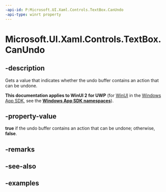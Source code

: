 ```yaml
---
-api-id: P:Microsoft.UI.Xaml.Controls.TextBox.CanUndo
-api-type: winrt property
---
```


<!-- Property syntax.
public bool CanUndo { get; }
-->

# Microsoft.UI.Xaml.Controls.TextBox.CanUndo

## -description

Gets a value that indicates whether the undo buffer contains an action that can be undone.

**This documentation applies to WinUI 2 for UWP** (for [WinUI](/windows/apps/winui/winui3/) in the [Windows App SDK](/windows/apps/windows-app-sdk/), see the **[Windows App SDK namespaces](/windows/windows-app-sdk/api/winrt/)**).

## -property-value

**true** if the undo buffer contains an action that can be undone; otherwise, **false**.

## -remarks

## -see-also

## -examples

